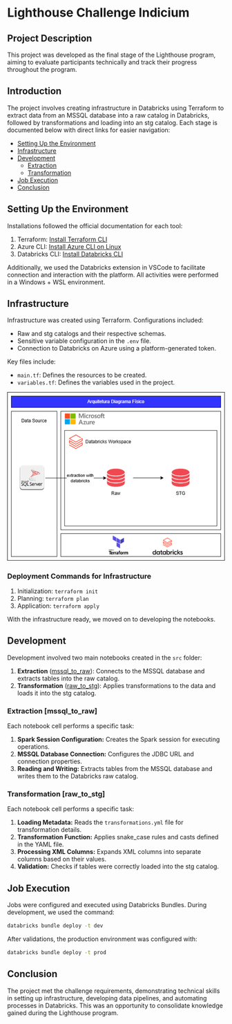 # Lighthouse Challenge Indicium

## Project Description
This project was developed as the final stage of the Lighthouse program, aiming to evaluate participants technically and track their progress throughout the program.

## Introduction
The project involves creating infrastructure in Databricks using Terraform to extract data from an MSSQL database into a raw catalog in Databricks, followed by transformations and loading into an stg catalog. Each stage is documented below with direct links for easier navigation:

- [Setting Up the Environment](#setting-up-the-environment)
- [Infrastructure](#infrastructure)
- [Development](#development)
  - [Extraction](#extraction-mssql_to_raw)
  - [Transformation](#transformation-raw_to_stg)
- [Job Execution](#job-execution)
- [Conclusion](#conclusion)

## Setting Up the Environment
Installations followed the official documentation for each tool:

1. Terraform: [Install Terraform CLI](https://developer.hashicorp.com/terraform/tutorials/azure-get-started/install-cli)
2. Azure CLI: [Install Azure CLI on Linux](https://learn.microsoft.com/en-us/cli/azure/install-azure-cli-linux?pivots=apt)
3. Databricks CLI: [Install Databricks CLI](https://docs.databricks.com/en/dev-tools/cli/install.html)

Additionally, we used the Databricks extension in VSCode to facilitate connection and interaction with the platform. All activities were performed in a Windows + WSL environment.

## Infrastructure
Infrastructure was created using Terraform. Configurations included:

- Raw and stg catalogs and their respective schemas.
- Sensitive variable configuration in the `.env` file.
- Connection to Databricks on Azure using a platform-generated token.

Key files include:

- `main.tf`: Defines the resources to be created.
- `variables.tf`: Defines the variables used in the project.

![Architecture Diagram](desafio_lh_arquitetura.drawio.png)

### Deployment Commands for Infrastructure
1. Initialization: `terraform init`
2. Planning: `terraform plan`
3. Application: `terraform apply`

With the infrastructure ready, we moved on to developing the notebooks.

## Development
Development involved two main notebooks created in the `src` folder:

1. **Extraction** ([mssql_to_raw](#extraction-mssql_to_raw)): Connects to the MSSQL database and extracts tables into the raw catalog.
2. **Transformation** ([raw_to_stg](#transformation-raw_to_stg)): Applies transformations to the data and loads it into the stg catalog.

### Extraction [mssql_to_raw]
Each notebook cell performs a specific task:

1. **Spark Session Configuration:** Creates the Spark session for executing operations.
2. **MSSQL Database Connection:** Configures the JDBC URL and connection properties.
3. **Reading and Writing:** Extracts tables from the MSSQL database and writes them to the Databricks raw catalog.

### Transformation [raw_to_stg]
Each notebook cell performs a specific task:

1. **Loading Metadata:** Reads the `transformations.yml` file for transformation details.
2. **Transformation Function:** Applies snake_case rules and casts defined in the YAML file.
3. **Processing XML Columns:** Expands XML columns into separate columns based on their values.
4. **Validation:** Checks if tables were correctly loaded into the stg catalog.

## Job Execution
Jobs were configured and executed using Databricks Bundles. During development, we used the command:

```bash
databricks bundle deploy -t dev
```

After validations, the production environment was configured with:

```bash
databricks bundle deploy -t prod
```

## Conclusion
The project met the challenge requirements, demonstrating technical skills in setting up infrastructure, developing data pipelines, and automating processes in Databricks. This was an opportunity to consolidate knowledge gained during the Lighthouse program.
